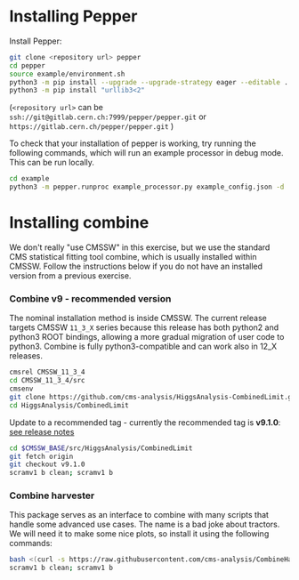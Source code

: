 # Installing Pepper

Install Pepper:


```sh
git clone <repository url> pepper
cd pepper
source example/environment.sh
python3 -m pip install --upgrade --upgrade-strategy eager --editable .
python3 -m pip install "urllib3<2"
```

(`<repository url>` can be `ssh://git@gitlab.cern.ch:7999/pepper/pepper.git` or  `https://gitlab.cern.ch/pepper/pepper.git` )

To check that your installation of pepper is working, try running the following commands, which will run an example processor in debug mode. This can be run locally.

```sh
cd example
python3 -m pepper.runproc example_processor.py example_config.json -d
```

# Installing combine

We don't really "use CMSSW" in this exercise, but we use the standard CMS statistical fitting tool combine, which is usually installed within CMSSW.
Follow the instructions below if you do not have an installed version from a previous exercise.

### Combine v9 - recommended version

The nominal installation method is inside CMSSW. The current release targets
CMSSW `11_3_X` series because this release has both python2 and python3 ROOT
bindings, allowing a more gradual migration of user code to python3. Combine is
fully python3-compatible and can work also in 12_X releases.

```sh
cmsrel CMSSW_11_3_4
cd CMSSW_11_3_4/src
cmsenv
git clone https://github.com/cms-analysis/HiggsAnalysis-CombinedLimit.git HiggsAnalysis/CombinedLimit
cd HiggsAnalysis/CombinedLimit
```
Update to a recommended tag - currently the recommended tag is **v9.1.0**: [see release notes](https://github.com/cms-analysis/HiggsAnalysis-CombinedLimit/releases/tag/v9.1.0)

```sh
cd $CMSSW_BASE/src/HiggsAnalysis/CombinedLimit
git fetch origin
git checkout v9.1.0
scramv1 b clean; scramv1 b 
```

### Combine harvester

This package serves as an interface to combine with many scripts that handle some advanced use cases. 
The name is a bad joke about tractors.
We will need it to make some nice plots, so install it using the following commands:

```sh
bash <(curl -s https://raw.githubusercontent.com/cms-analysis/CombineHarvester/main/CombineTools/scripts/sparse-checkout-ssh.sh)
scramv1 b clean; scramv1 b 
```

